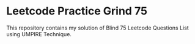 # Leetcode Practice Grind 75

This repository contains my solution of Blind 75 Leetcode Questions List using UMPIRE Technique.
